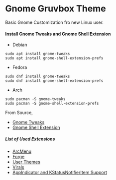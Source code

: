 # Gnome Gruvbox Theme
Basic Gnome Customization fro new Linux user.

#### Install Gnome Tweaks and Gnome Shell Extension
- Debian
```shell
sudo apt install gnome-tweaks
sudo apt install gnome-shell-extension-prefs
```
- Fedora
```shell
sudo dnf install gnome-tweaks
sudo dnf install gnome-shell-extension-prefs
```
- Arch
```shell
sudo pacman -S gnome-tweaks
sudo pacman -S gnome-shell-extension-prefs
```

From Source,
- [Gnome Tweaks](https://github.com/GNOME/gnome-tweaks)
- [Gnome Shell Extension](https://github.com/mjakeman/extension-manager)

##### List of Used Extensions
- [ArcMenu](https://extensions.gnome.org/extension/3628/arcmenu/)
- [Forge](https://extensions.gnome.org/extension/4481/forge/)
- [User Themes](https://extensions.gnome.org/extension/19/user-themes/)
- [Virals](https://extensions.gnome.org/extension/1460/vitals/)
- [AppIndicator and KStatusNotifierItem Support](https://extensions.gnome.org/extension/615/appindicator-support/)
